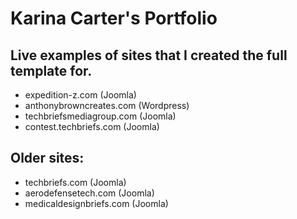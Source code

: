# Karina Carter's Portfolio 

## Live examples of sites that I created the full template for. 
- expedition-z.com (Joomla)
- anthonybrowncreates.com (Wordpress)
- techbriefsmediagroup.com (Joomla)
- contest.techbriefs.com (Joomla)

## Older sites:
- techbriefs.com (Joomla)
- aerodefensetech.com (Joomla)
- medicaldesignbriefs.com (Joomla)
